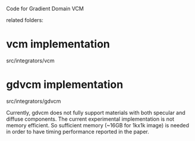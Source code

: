 Code for Gradient Domain VCM

related folders:
# vcm implementation
src/integrators/vcm
# gdvcm implementation
src/integrators/gdvcm

Currently, gdvcm does not fully support materials with both specular and diffuse components.
The current experimental implementation is not memory efficient. So sufficient memory (~16GB for 1kx1k image) is needed in order to have timing performance reported in the paper.
